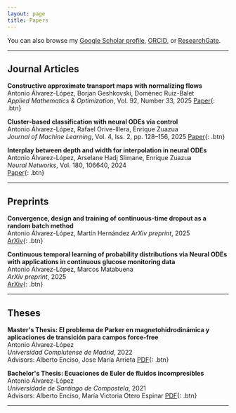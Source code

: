 ```yaml
---
layout: page
title: Papers
---
```


You can also browse my <a href="https://scholar.google.com/citations?user=4Xm2yLgAAAAJ" target="_blank">Google Scholar profile</a>, <a href="https://orcid.org/0009-0004-1302-6389" target="_blank">ORCID</a>, or <a href="https://www.researchgate.net/profile/Antonio-Alvarez-Lopez-2" target="_blank">ResearchGate</a>.

---

## **Journal Articles**

**Constructive approximate transport maps with normalizing flows**  
Antonio Álvarez-López, Borjan Geshkovski, Domènec Ruiz-Balet  
*Applied Mathematics & Optimization*, Vol. 92, Number 33, 2025 
[Paper](https://link.springer.com/article/10.1007/s00245-025-10299-7){: .btn}

**Cluster-based classification with neural ODEs via control**  
Antonio Álvarez-López, Rafael Orive-Illera, Enrique Zuazua  
*Journal of Machine Learning*, Vol. 4, Iss. 2, pp. 128–156, 2025
[Paper](https://global-sci.com/article/91926/cluster-based-classification-with-neural-odes-via-control){: .btn}

**Interplay between depth and width for interpolation in neural ODEs**  
Antonio Álvarez-López, Arselane Hadj Slimane, Enrique Zuazua  
*Neural Networks*, Vol. 180, 106640, 2024  
[Paper](https://www.sciencedirect.com/science/article/pii/S0893608024005641){: .btn}

---

## **Preprints**

**Convergence, design and training of continuous-time dropout as a random batch method**  
Antonio Álvarez-López, Martín Hernández
*ArXiv preprint*, 2025  
[ArXiv]((https://arxiv.org/abs/2510.13134)){: .btn}

**Continuous temporal learning of probability distributions via Neural ODEs with applications in continuous glucose monitoring data**  
Antonio Álvarez-López, Marcos Matabuena  
*ArXiv preprint*, 2025  
[ArXiv](https://arxiv.org/abs/2505.08698){: .btn}

---

## **Theses**

**Master's Thesis: El problema de Parker en magnetohidrodinámica y aplicaciones de transición para campos force-free**  
Antonio Álvarez-López  
*Universidad Complutense de Madrid*, 2022  
Advisors: Alberto Enciso, Jose María Arrieta 
[PDF](https://blogs.mat.ucm.es/mmatavan/wp-content/uploads/sites/12/2021/12/2021-22_Antonio-Alvarez-Lopez_Propuesta-TFM.pdf){: .btn}

**Bachelor's Thesis: Ecuaciones de Euler de fluidos incompresibles**  
Antonio Álvarez-López  
*Universidade de Santiago de Compostela*, 2021  
Advisors: Alberto Enciso, María Victoria Otero Espinar
[PDF](https://minerva.usc.gal/rest/api/core/bitstreams/4a12f11d-a015-47bf-84cd-d12f15ef278c/content){: .btn}

---

